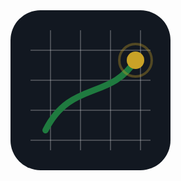 <svg width="256" height="256" viewBox="0 0 256 256" fill="none" xmlns="http://www.w3.org/2000/svg">
  <rect width="256" height="256" rx="48" fill="#121821"/>
  <!-- Grid -->
  <g stroke="#E7E7E7" stroke-opacity="0.25" stroke-width="2">
    <path d="M32 64H224M32 112H224M32 160H224M32 208H224" />
    <path d="M64 32V224M112 32V224M160 32V224M208 32V224" />
  </g>
  <!-- Path -->
  <path d="M56 192 C 96 112, 160 144, 200 80" stroke="#1F7A3F" stroke-width="10" fill="none" stroke-linecap="round"/>
  <!-- Dot -->
  <circle cx="200" cy="80" r="14" fill="#C9A227" />
  <!-- Tempo ring -->
  <circle cx="200" cy="80" r="26" stroke="#C9A227" stroke-opacity="0.35" stroke-width="4"/>
</svg>
